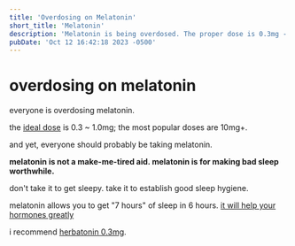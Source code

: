 ```yaml
---
title: 'Overdosing on Melatonin'
short_title: 'Melatonin'
description: 'Melatonin is being overdosed. The proper dose is 0.3mg - 1.5mg'
pubDate: 'Oct 12 16:42:18 2023 -0500'
---
```

# overdosing on melatonin
everyone is overdosing melatonin.

the [ideal dose]("https://gwern.net/melatonin#tempus-fugit") is 0.3 ~ 1.0mg; the most popular doses are 10mg+.

and yet, everyone should probably be taking melatonin.

**melatonin is not a make-me-tired aid. melatonin is for making bad sleep worthwhile.**

don't take it to get sleepy. take it to establish good sleep hygiene.

melatonin allows you to get "7 hours" of sleep in 6 hours. [it will help your hormones greatly]("https://www.ncbi.nlm.nih.gov/pmc/articles/PMC4377487/">)

i recommend [herbatonin 0.3mg](https://www.amazon.com/Herbatonin-0-3mg-Phyto-Melatonin-Melatonin-Circadian/dp/B006H9T94Q).